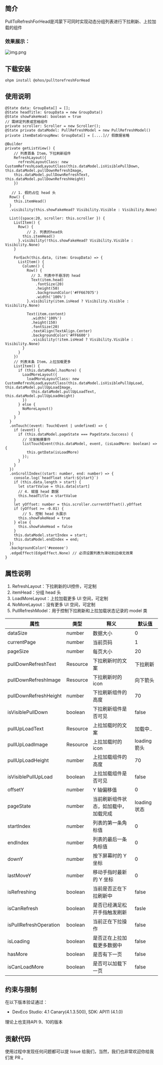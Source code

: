 ## 简介
PullToRefreshForHead是鸿蒙下可同时实现动态分组列表进行下拉刷新、上拉加载的组件
### 效果展示：
![img.png](screenshot.gif)
## 下载安装
```
ohpm install @ohos/pulltorefreshForHead
```
## 使用说明
```ets
@State data: GroupData[] = [];
@State headTitle: GroupData = new GroupData()
@State showFakeHead: boolean = true
// 需绑定列表或宫格组件
private scroller: Scroller = new Scroller();
@State private dataModel: PullRefreshModel = new PullRefreshModel()
private itemDataGroupNew: GroupData[] = [....]// 假数据省略

@Builder
private getListView() {
    // 列表首条 Item，下拉刷新组件
    RefreshLayout({
      refreshLayoutClass: new CustomRefreshLoadLayoutClass(this.dataModel.isVisiblePullDown, this.dataModel.pullDownRefreshImage,
    this.dataModel.pullDownRefreshText, this.dataModel.pullDownRefreshHeight)
    })

   // 1. 假的占位 head 头
  Row() {
    this.itemHead()
  }
  .visibility(this.showFakeHead? Visibility.Visible : Visibility.None)

  List({space:20, scroller: this.scroller }) {
    ListItem() {
      Row() {
          // 2. 列表的head头
        this.itemHead()
      }.visibility(!this.showFakeHead? Visibility.Visible : Visibility.None)
    }

    ForEach(this.data, (item: GroupData) => {
      ListItem() {
        Column() {
          Row() {
            // 3. 列表中不悬浮的 head
            Text(item.head)
              .fontSize(20)
              .height(50)
              .backgroundColor('#FF667075')
              .width('100%')
          }.visibility(item.isHead ? Visibility.Visible : Visibility.None)

          Text(item.content)
            .width('100%')
            .height(150)
            .fontSize(20)
            .textAlign(TextAlign.Center)
            .backgroundColor('#FF6600')
            .visibility(!item.isHead ? Visibility.Visible : Visibility.None)
        }
      }
    })
    // 列表末条 Item，上拉加载更多
    ListItem() {
      if (this.dataModel.hasMore) {
        LoadMoreLayout({
          loadMoreLayoutClass: new CustomRefreshLoadLayoutClass(this.dataModel.isVisiblePullUpLoad, this.dataModel.pullUpLoadImage,
            this.dataModel.pullUpLoadText, this.dataModel.pullUpLoadHeight)
        })
      } else {
        NoMoreLayout()
      }
    }
  }
  .onTouch((event: TouchEvent | undefined) => {
    if (event) {
      if (this.dataModel.pageState === PageState.Success) {
        // 分发触摸事件
        listTouchEvent(this.dataModel, event, (isLoadMore: boolean) => {
          this.getData(isLoadMore)
        });
      }
    }
  })
  .onScrollIndex((start: number, end: number) => {
    console.log(`headfloat start:${start}`)
    if (this.data.length > start) {
      let startValue = this.data[start]
      // 4. 赋值 head 数据
      this.headTitle = startValue
    }
    let yOffset: number = this.scroller.currentOffset().yOffset
    if (yOffset >= -0.01) {
        // 5. 控制 head 头展示
      this.showFakeHead = true
    } else {
      this.showFakeHead = false
    }
    this.dataModel.startIndex = start;
    this.dataModel.endIndex = end;
  })
  .backgroundColor('#eeeeee')
  .edgeEffect(EdgeEffect.None) // 必须设置列表为滑动到边缘无效果
}
```
## 属性说明
1. RefreshLayout：下拉刷新的UI控件，可定制
2. itemHead：分组 head 头
3. LoadMoreLayout：上拉加载更多 UI 空间，可定制
4. NoMoreLayout：没有更多 UI 空间，可定制
5. PullRefreshModel：用于控制下拉刷新和上拉加载状态记录的 model 类

| 属性                   | 类型     | 释义                                 | 默认值       |
| ---------------------- | -------- | ------------------------------------ | ------------ |
| dataSize               | number   | 数据大小                             | 0            |
| currentPage            | number   | 当前页码                             | 1            |
| pageSize               | number   | 每页大小                             | 20           |
| pullDownRefreshText    | Resource | 下拉刷新时的文案                     | 下拉刷新     |
| pullDownRefreshImage   | Resource | 下拉刷新时的 icon                    | 向下箭头     |
| pullDownRefreshHeight  | number   | 下拉刷新组件的高度                   | 70           |
| isVisiblePullDown      | boolean  | 下拉刷新组件是否可见                 | false        |
| pullUpLoadText         | Resource | 上拉加载时的文案                     | 加载中..     |
| pullUpLoadImage        | Resource | 上拉加载时的 icon                    | loading箭头  |
| pullUpLoadHeight       | number   | 上拉加载组件的高度                   | 70           |
| isVisiblePullUpLoad    | boolean  | 上拉加载组件是否可见                 | false        |
| offsetY                | number   | Y 轴偏移值                           | 0            |
| pageState              | number   | 当前刷新组件状态，如加载中，加载完成 | loading 状态 |
| startIndex             | number   | 列表的第一条角标值                   | 0            |
| endIndex               | number   | 列表的最后一条角标值                 | 0            |
| downY                  | number   | 按下屏幕时的 Y 坐标                  | 0            |
| lastMoveY              | number   | 移动手指时最新的 Y 坐标              | 0            |
| isRefreshing           | boolean  | 当前是否正在下拉刷新中               | false        |
| isCanRefresh           | boolean  | 是否已经满足松开手指触发刷新         | fasle        |
| isPullRefreshOperation | boolean  | 当前正在下拉操作                     | false        |
| isLoading              | boolean  | 是否正在上拉加载更多数据中           | false        |
| hasMore                | boolean  | 是否有下一页                         | false        |
| isCanLoadMore          | boolean  | 是否可以加载下一页                   | false        |

## 约束与限制

在以下版本验证通过：

- DevEco Studio: 4.1 Canary(4.1.3.500), SDK: API11 (4.1.0)

理论上也支持API 9、10的版本

## 贡献代码

使用过程中发现任何问题都可以提 Issue 给我们，当然，我们也非常欢迎你给我们发 PR 。
